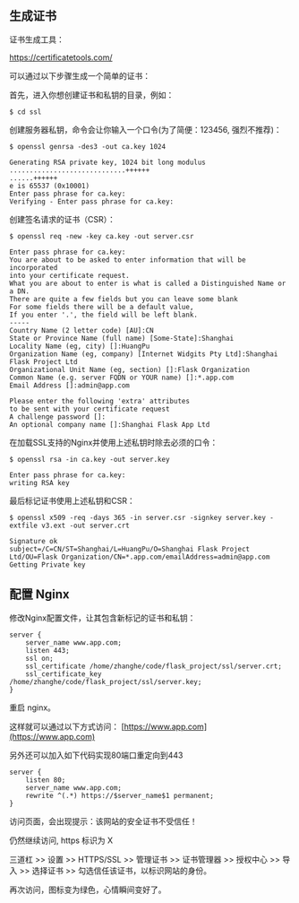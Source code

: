 ## 生成证书

证书生成工具：

https://certificatetools.com/


可以通过以下步骤生成一个简单的证书：

首先，进入你想创建证书和私钥的目录，例如：
```
$ cd ssl
```

创建服务器私钥，命令会让你输入一个口令(为了简便：123456, 强烈不推荐)：
```
$ openssl genrsa -des3 -out ca.key 1024
```
```
Generating RSA private key, 1024 bit long modulus
.............................++++++
......++++++
e is 65537 (0x10001)
Enter pass phrase for ca.key:
Verifying - Enter pass phrase for ca.key:
```

创建签名请求的证书（CSR）：
```
$ openssl req -new -key ca.key -out server.csr
```
```
Enter pass phrase for ca.key:
You are about to be asked to enter information that will be incorporated
into your certificate request.
What you are about to enter is what is called a Distinguished Name or a DN.
There are quite a few fields but you can leave some blank
For some fields there will be a default value,
If you enter '.', the field will be left blank.
-----
Country Name (2 letter code) [AU]:CN
State or Province Name (full name) [Some-State]:Shanghai
Locality Name (eg, city) []:HuangPu
Organization Name (eg, company) [Internet Widgits Pty Ltd]:Shanghai Flask Project Ltd
Organizational Unit Name (eg, section) []:Flask Organization
Common Name (e.g. server FQDN or YOUR name) []:*.app.com
Email Address []:admin@app.com

Please enter the following 'extra' attributes
to be sent with your certificate request
A challenge password []:
An optional company name []:Shanghai Flask App Ltd
```

在加载SSL支持的Nginx并使用上述私钥时除去必须的口令：
```
$ openssl rsa -in ca.key -out server.key
```
```
Enter pass phrase for ca.key:
writing RSA key
```

最后标记证书使用上述私钥和CSR：
```
$ openssl x509 -req -days 365 -in server.csr -signkey server.key -extfile v3.ext -out server.crt
```
```
Signature ok
subject=/C=CN/ST=Shanghai/L=HuangPu/O=Shanghai Flask Project Ltd/OU=Flask Organization/CN=*.app.com/emailAddress=admin@app.com
Getting Private key
```

## 配置 Nginx

修改Nginx配置文件，让其包含新标记的证书和私钥：
```
server {
    server_name www.app.com;
    listen 443;
    ssl on;
    ssl_certificate /home/zhanghe/code/flask_project/ssl/server.crt;
    ssl_certificate_key /home/zhanghe/code/flask_project/ssl/server.key;
}
```
重启 nginx。

这样就可以通过以下方式访问：
[https://www.app.com](https://www.app.com)

另外还可以加入如下代码实现80端口重定向到443
```
server {
    listen 80;
    server_name www.app.com;
    rewrite ^(.*) https://$server_name$1 permanent;
}
```

访问页面，会出现提示：该网站的安全证书不受信任！

仍然继续访问, https 标识为 X

三道杠 >> 设置 >> HTTPS/SSL >> 管理证书 >> 证书管理器 >> 授权中心 >> 导入 >> 选择证书 >> 勾选信任该证书，以标识网站的身份。

再次访问，图标变为绿色，心情瞬间变好了。

